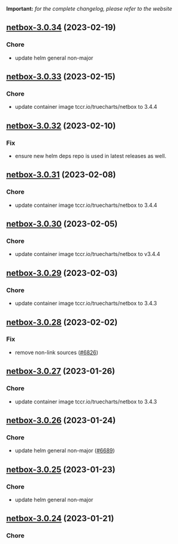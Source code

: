 **Important:**
*for the complete changelog, please refer to the website*




## [netbox-3.0.34](https://github.com/truecharts/charts/compare/netbox-3.0.33...netbox-3.0.34) (2023-02-19)

### Chore

- update helm general non-major
  
  


## [netbox-3.0.33](https://github.com/truecharts/charts/compare/netbox-3.0.32...netbox-3.0.33) (2023-02-15)

### Chore

- update container image tccr.io/truecharts/netbox to 3.4.4
  
  


## [netbox-3.0.32](https://github.com/truecharts/charts/compare/netbox-3.0.31...netbox-3.0.32) (2023-02-10)

### Fix

- ensure new helm deps repo is used in latest releases as well.
  
  


## [netbox-3.0.31](https://github.com/truecharts/charts/compare/netbox-3.0.30...netbox-3.0.31) (2023-02-08)

### Chore

- update container image tccr.io/truecharts/netbox to 3.4.4
  
  


## [netbox-3.0.30](https://github.com/truecharts/charts/compare/netbox-3.0.29...netbox-3.0.30) (2023-02-05)

### Chore

- update container image tccr.io/truecharts/netbox to v3.4.4
  
  


## [netbox-3.0.29](https://github.com/truecharts/charts/compare/netbox-3.0.28...netbox-3.0.29) (2023-02-03)

### Chore

- update container image tccr.io/truecharts/netbox to 3.4.3
  
  


## [netbox-3.0.28](https://github.com/truecharts/charts/compare/netbox-3.0.27...netbox-3.0.28) (2023-02-02)

### Fix

- remove non-link sources ([#6826](https://github.com/truecharts/charts/issues/6826))
  
  


## [netbox-3.0.27](https://github.com/truecharts/charts/compare/netbox-3.0.26...netbox-3.0.27) (2023-01-26)

### Chore

- update container image tccr.io/truecharts/netbox to 3.4.3
  
  


## [netbox-3.0.26](https://github.com/truecharts/charts/compare/netbox-3.0.25...netbox-3.0.26) (2023-01-24)

### Chore

- update helm general non-major ([#6689](https://github.com/truecharts/charts/issues/6689))
  
  


## [netbox-3.0.25](https://github.com/truecharts/charts/compare/netbox-3.0.24...netbox-3.0.25) (2023-01-23)

### Chore

- update helm general non-major
  
  


## [netbox-3.0.24](https://github.com/truecharts/charts/compare/netbox-3.0.23...netbox-3.0.24) (2023-01-21)

### Chore
